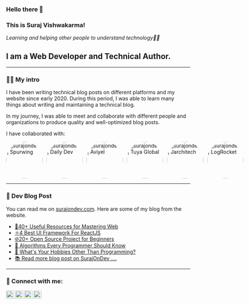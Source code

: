 ### Hello there 👋

### This is Suraj Vishwakarma!

*Learning and helping other people to understand technology👨‍💻*

## I am a Web Developer and Technical Author.

---

### 👨‍💻 My intro 

I have been writing technical blog posts on different platforms and my website since early 2020. During this period, I was able to learn many things about writing and maintaining a technical blog.

In my journey, I was able to meet and collaborate with different people and organizations to produce quality and well-optimized blog posts.

I have collaborated with:

<div style="display:flex" >
  <img alt="surajondev | Spurwing" style="border-radius:50%;" src="https://avatars.githubusercontent.com/u/87380658?s=280&v=4" width="100px" />
  <img alt="surajondev | Daily Dev" style="border-radius:50%;margin-left:10px;" src="https://play-lh.googleusercontent.com/ZejAkIHFw3knpmq77o6jJd9yDmzoqWOU-GmHZDIpxMjm8V30_WbR06VASibWPSxjc-W1" width="100px" />
<img alt="surajondev | Aviyel" style="border-radius:50%;margin-left:10px;" src="https://bit.ly/34h5otG" width="100px" />
<img alt="surajondev | Tuya Global" style="border-radius:50%;margin-left:10px;" src="https://bit.ly/3La8yAe" width="100px" />
<img alt="surajondev | Jarchitech"  style="border-radius:50%;margin-left:10px;" src="https://bit.ly/3Jb00aB" width="100px" />
<img alt="surajondev | LogRocket"  style="border-radius:50%;margin-left:10px;" src="https://bit.ly/34pCfMW" width="100px" />
 </div>

---

### 📓 Dev Blog Post
You can read me on [surajondev.com](https://surajondev.com/). Here are some of my blog from the website.

- [🎁40+ Useful Resources for Mastering Web](https://surajondev.com/2021/04/12/40-useful-resources-for-mastering-web%f0%9f%8e%81/)
- [⚛️4 Best UI Framework For ReactJS](https://surajondev.com/2021/04/01/4-best-ui-framework-for-reactjs/)
- [🌐20+ Open Source Project for Beginners](https://dev.to/surajondev/beginners-guide-to-starting-your-open-source-journey-1bgb)
- [🎰 Algorithms Every Programmer Should Know](https://surajondev.com/2021/02/15/algorithms-every-programmer-should-know-part-1-searching-algorithm/)
- [🏓 What's Your Hobbies Other Than Programming?](https://dev.to/surajondev/what-s-your-hobbies-other-than-programming-3j1d)
- [📚 Read more blog post on SurajOnDev ....](https://surajondev.com/)

---

### 🔗 Connect with me:

[<img align="left" alt="surajondev | DEV" width="22px" src="https://d2fltix0v2e0sb.cloudfront.net/dev-rainbow.png" />](https://dev.to/surajondev)
[<img align="left" alt="surajondev | Twitter" width="22px" src="https://logodownload.org/wp-content/uploads/2014/09/twitter-logo-4.png" />](https://twitter.com/surajondev)
[<img align="left" alt="surajondev | LinkedIn" width="22px" src="https://upload.wikimedia.org/wikipedia/commons/thumb/c/ca/LinkedIn_logo_initials.png/640px-LinkedIn_logo_initials.png" />](https://linkedin.com/surajsrv11)
[<img align="left" alt="surajondev | SurajOnDev" width="22px" src="https://avatars.githubusercontent.com/u/67496096?v=4" />](https://surajondev.wordpress.com)


